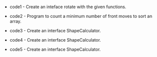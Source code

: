 #
- code1 - Create an inteface rotate with the given functions.

- code2 - Program to count a minimum number of front moves to sort an array.

- code3 - Create an interface ShapeCalculator.

- code4 - Create an interface ShapeCalculator.

- code5 - Create an interface ShapeCalculator.
#